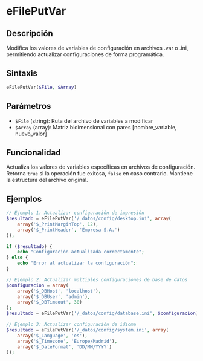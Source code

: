 # eFilePutVar

## Descripción
Modifica los valores de variables de configuración en archivos .var o .ini, permitiendo actualizar configuraciones de forma programática.

## Sintaxis
```php
eFilePutVar($File, $Array)
```

## Parámetros
- `$File` (string): Ruta del archivo de variables a modificar
- `$Array` (array): Matriz bidimensional con pares [nombre_variable, nuevo_valor]

## Funcionalidad
Actualiza los valores de variables específicas en archivos de configuración. Retorna `true` si la operación fue exitosa, `false` en caso contrario. Mantiene la estructura del archivo original.

## Ejemplos
```php
// Ejemplo 1: Actualizar configuración de impresión
$resultado = eFilePutVar('/_datos/config/desktop.ini', array(
    array('$_PrintMarginTop', 12),
    array('$_PrintHeader', 'Empresa S.A.')
));

if ($resultado) {
    echo "Configuración actualizada correctamente";
} else {
    echo "Error al actualizar la configuración";
}

// Ejemplo 2: Actualizar múltiples configuraciones de base de datos
$configuracion = array(
    array('$_DBHost', 'localhost'),
    array('$_DBUser', 'admin'),
    array('$_DBTimeout', 30)
);
$resultado = eFilePutVar('/_datos/config/database.ini', $configuracion);

// Ejemplo 3: Actualizar configuración de idioma
$resultado = eFilePutVar('/_datos/config/system.ini', array(
    array('$_Language', 'es'),
    array('$_Timezone', 'Europe/Madrid'),
    array('$_DateFormat', 'DD/MM/YYYY')
));
```
